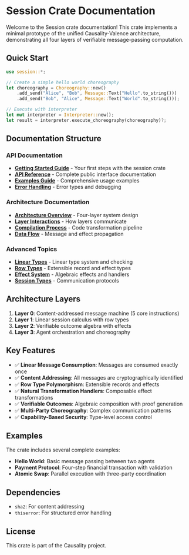 # Session Crate Documentation

Welcome to the Session crate documentation! This crate implements a minimal prototype of the unified Causality-Valence architecture, demonstrating all four layers of verifiable message-passing computation.

## Quick Start

```rust
use session::*;

// Create a simple hello world choreography
let choreography = Choreography::new()
    .add_send("Alice", "Bob", Message::Text("Hello".to_string()))
    .add_send("Bob", "Alice", Message::Text("World".to_string()));

// Execute with interpreter
let mut interpreter = Interpreter::new();
let result = interpreter.execute_choreography(choreography)?;
```

## Documentation Structure

### API Documentation
- **[Getting Started Guide](./getting-started.md)** - Your first steps with the session crate
- **[API Reference](./api-reference.md)** - Complete public interface documentation
- **[Examples Guide](./examples.md)** - Comprehensive usage examples
- **[Error Handling](./error-handling.md)** - Error types and debugging

### Architecture Documentation
- **[Architecture Overview](./architecture.md)** - Four-layer system design
- **[Layer Interactions](./layer-interactions.md)** - How layers communicate
- **[Compilation Process](./compilation.md)** - Code transformation pipeline
- **[Data Flow](./data-flow.md)** - Message and effect propagation

### Advanced Topics
- **[Linear Types](./linear-types.md)** - Linear type system and checking
- **[Row Types](./row-types.md)** - Extensible record and effect types
- **[Effect System](./effects.md)** - Algebraic effects and handlers
- **[Session Types](./session-types.md)** - Communication protocols

## Architecture Layers

1. **Layer 0**: Content-addressed message machine (5 core instructions)
2. **Layer 1**: Linear session calculus with row types
3. **Layer 2**: Verifiable outcome algebra with effects
4. **Layer 3**: Agent orchestration and choreography

## Key Features

- ✅ **Linear Message Consumption**: Messages are consumed exactly once
- ✅ **Content Addressing**: All messages are cryptographically identified
- ✅ **Row Type Polymorphism**: Extensible records and effects
- ✅ **Natural Transformation Handlers**: Composable effect transformations
- ✅ **Verifiable Outcomes**: Algebraic composition with proof generation
- ✅ **Multi-Party Choreography**: Complex communication patterns
- ✅ **Capability-Based Security**: Type-level access control

## Examples

The crate includes several complete examples:

- **Hello World**: Basic message passing between two agents
- **Payment Protocol**: Four-step financial transaction with validation
- **Atomic Swap**: Parallel execution with three-party coordination

## Dependencies

- `sha2`: For content addressing
- `thiserror`: For structured error handling

## License

This crate is part of the Causality project. 
